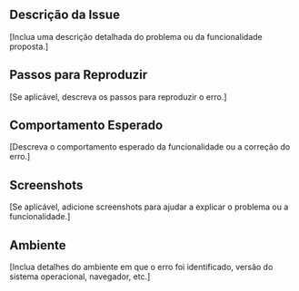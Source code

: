 ## Descrição da Issue

[Inclua uma descrição detalhada do problema ou da funcionalidade proposta.]

## Passos para Reproduzir

[Se aplicável, descreva os passos para reproduzir o erro.]

## Comportamento Esperado

[Descreva o comportamento esperado da funcionalidade ou a correção do erro.]

## Screenshots

[Se aplicável, adicione screenshots para ajudar a explicar o problema ou a funcionalidade.]

## Ambiente

[Inclua detalhes do ambiente em que o erro foi identificado, versão do sistema operacional, navegador, etc.]
